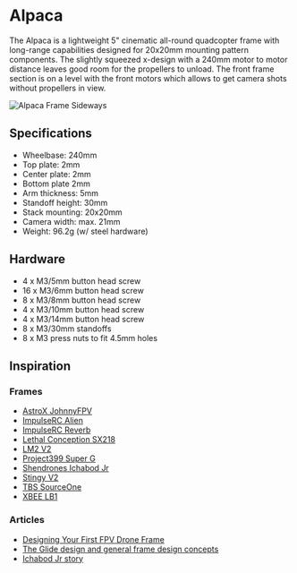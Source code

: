 # Alpaca
The Alpaca is a lightweight 5" cinematic all-round quadcopter frame with long-range capabilities designed for 20x20mm mounting pattern components. The slightly squeezed x-design with a 240mm motor to motor distance leaves good room for the propellers to unload. The front frame section is on a level with the front motors which allows to get camera shots without propellers in view.

![Alpaca Frame Sideways](https://github.com/derpixeldan/alpaca/blob/master/images/Alpaca-V1-Render-Sideways.png)

## Specifications
- Wheelbase: 240mm
- Top plate: 2mm
- Center plate: 2mm
- Bottom plate 2mm
- Arm thickness: 5mm
- Standoff height: 30mm
- Stack mounting: 20x20mm
- Camera width: max. 21mm
- Weight: 96.2g (w/ steel hardware)

## Hardware
- 4 x M3/5mm button head screw
- 16 x M3/6mm button head screw
- 8 x M3/8mm button head screw
- 4 x M3/10mm button head screw
- 4 x M3/14mm button head screw
- 8 x M3/30mm standoffs
- 8 x M3 press nuts to fit 4.5mm holes

## Inspiration

### Frames
- [AstroX JohnnyFPV](http://astrox.kr/category/johnnyfpv/77/)
- [ImpulseRC Alien](https://impulserc.com/collections/alien/products/alien-fpv-frame)
- [ImpulseRC Reverb](https://impulserc.com/collections/reverb/products/reverb-fpv-frame)
- [Lethal Conception SX218](https://www.drone-fpv-racer.com/lethal-conception-sx218-by-petit-soldat-4298.html)
- [LM2 V2](https://armattanproductions.com/pages/kit_detail/806)
- [Project399 Super G](https://www.project399.com/collections/products/products/super-g)
- [Shendrones Ichabod Jr](https://shendrones.myshopify.com/products/ichabod-jr-1)
- [Stingy V2](https://xhover.com/collections/stingy-v2/products/stingy-v2)
- [TBS SourceOne](https://github.com/tbs-trappy/source_one)
- [XBEE LB1](http://xbee.kr/product/xbee-lb1/497/)

### Articles
- [Designing Your First FPV Drone Frame](https://www.getfpv.com/learn/fpv-diy-repairs-and-mods/designing-first-fpv-drone-frame/)
- [The Glide design and general frame design concepts](https://kababfpv.com/2019/02/06/the-glide-design-and-general-frame-design-concepts/)
- [Ichabod Jr story](http://www.shendrones.com/ichabod-jr)